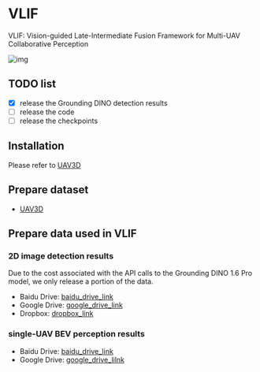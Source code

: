 # VLIF
VLIF: Vision-guided Late-Intermediate Fusion Framework for Multi-UAV Collaborative Perception

![img](https://github.com/uestchjw/VLIF/blob/main/Images/Overview_03.png)

## TODO list
- [x] release the Grounding DINO detection results
- [ ] release the code
- [ ] release the checkpoints

## Installation
Please refer to [UAV3D](https://github.com/huiyegit/UAV3D)
## Prepare dataset
* [UAV3D](https://drive.google.com/drive/folders/1dr0TSTDSmWV1FUn_kuXcrG_pMVoPpKuj)
## Prepare data used in VLIF
### 2D image detection results
Due to the cost associated with the API calls to the Grounding DINO 1.6 Pro model, we only release a portion of the data.
* Baidu Drive: [baidu_drive_link](https://pan.baidu.com/s/1eKO2IMsIvW2UKjwtDD2jeA?pwd=axh5)
* Google Drive: [google_drive_link](https://drive.google.com/file/d/1Xt1GbdyLsCDB49h_MOMUR8bgLzV3gVoH/view?usp=drive_link)
* Dropbox: [dropbox_link](https://www.dropbox.com/scl/fi/dj5lhm50ugohmpuyj8oyl/h95_grounding_dino_boxes_2d.zip?rlkey=jvmib002knfcdev7yaoftrz22&st=89lbjr9a&dl=0)
### single-UAV BEV perception results
* Baidu Drive: [baidu_drive_link](https://pan.baidu.com/s/1DiQkG1KubPPucsvn-LaTGg?pwd=y2x4)
* Google Drive: [google_drive_lilnk](https://drive.google.com/file/d/1DsRz8DO0dWDLiayUw9cpS42rPI8FRkmh/view?usp=sharing)
